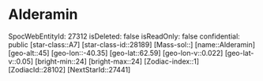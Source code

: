 ﻿---
location: [62.59,-40.35,45]
type: Station
tags:
- astro/Star

---

# Alderamin

SpocWebEntityId: 27312
isDeleted: false
isReadOnly: false
confidential: public
[star-class::A7]
[star-class-id::28189]
[Mass-sol::]
[name::Alderamin]
[geo-alt::45]
[geo-lon::-40.35]
[geo-lat::62.59]
[geo-lon-v::0.022]
[geo-lat-v::0.05]
[bright-min::24]
[bright-max::24]
[Zodiac-index::1]
[ZodiacId::28102]
[NextStarId::27441]

